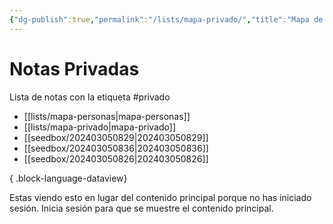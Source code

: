 ```yaml
---
{"dg-publish":true,"permalink":"/lists/mapa-privado/","title":"Mapa de Notas Privadas","tags":["mapa","privado"],"created":"2024-03-03T14:32:01.524-06:00","updated":"2024-03-05T10:31:11.358-06:00"}
---
```


# Notas Privadas
Lista de notas con la etiqueta \#privado
<div class="auth-visible hidden">

- [[lists/mapa-personas\|mapa-personas]]
- [[lists/mapa-privado\|mapa-privado]]
- [[seedbox/202403050829\|202403050829]]
- [[seedbox/202403050836\|202403050836]]
- [[seedbox/202403050826\|202403050826]]

{ .block-language-dataview}

</div>

<div class="auth-invisible ">

Estas viendo esto en lugar del contenido principal porque no has iniciado sesión. Inicia sesión para que se muestre el contenido principal.

</div>